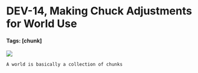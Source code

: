 # DEV-14, Making Chuck Adjustments for World Use
#### Tags: [chunk]

![](../images/DEV-14/DEV-14-A.png)

    A world is basically a collection of chunks
